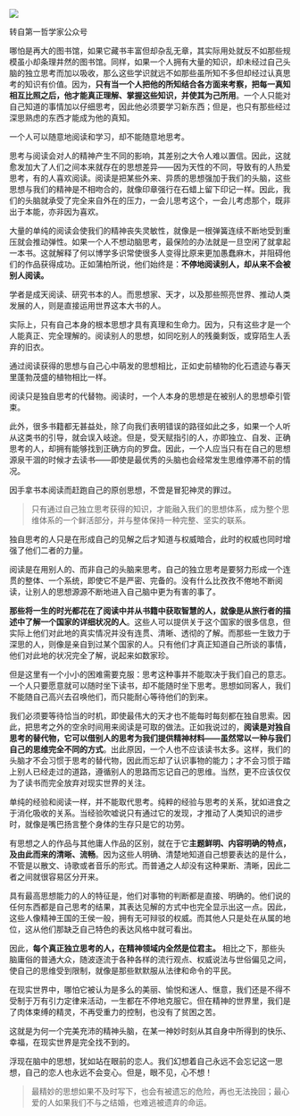 ![](http://mmbiz.qpic.cn/mmbiz_jpg/l26na1AR7xEgyLtq8hHxTq2NP9l4ia9Ph51s9gsn90tSfLZvUyqZud1gOiaXeibbj9FRSpulZIibAEeXib1hPE6Cc2A/640?wx_fmt=jpeg)

转自第一哲学家公众号

哪怕是再大的图书馆，如果它藏书丰富但却杂乱无章，其实际用处就反不如那些规模虽小却条理井然的图书馆。同样，如果一个人拥有大量的知识，却未经过自己头脑的独立思考而加以吸收，那么这些学识就远不如那些虽所知不多但却经过认真思考的知识有价值。因为，**只有当一个人把他的所知结合各方面来考察，把每一真知相互比照之后，他才能真正理解、掌握这些知识，并使其为己所用**。一个人只能对自己知道的事情加以仔细思考，因此他必须要学习新东西；但是，也只有那些经过深思熟虑的东西才能成为他的真知。

一个人可以随意地阅读和学习，却不能随意地思考。

思考与阅读会对人的精神产生不同的影响，其差别之大令人难以置信。因此，这就愈发加大了人们之间本来就存在的思想差异——因为天性的不同，导致有的人热爱思考，有的人喜欢阅读。阅读是把某些外来、异质的思想强加于我们的头脑，这些思想与我们的精神是不相吻合的，就像印章强行在石蜡上留下印记一样。因此，我们的头脑就承受了完全来自外在的压力，一会儿思考这个，一会儿考虑那个，既非出于本能，亦非因为喜欢。

大量的单纯的阅读会使我们的精神丧失灵敏性，就像是一根弹簧连续不断地受到重压就会推动弹性。如果一个人不想动脑思考，最保险的办法就是一旦空闲了就拿起一本书。这就解释了何以博学多识常使很多人变得比原来更加愚蠢麻木，并阻碍他们的作品获得成功。正如蒲柏所说，他们始终是：**不停地阅读别人，却从来不会被别人阅读。** 

学者是成天阅读、研究书本的人。而思想家、天才，以及那些照亮世界、推动人类发展的人，则是直接运用世界这本大书的人。

实际上，只有自己本身的根本思想才具有真理和生命力。因为，只有这些才是一个人能真正、完全理解的。阅读别人的思想，如同吃别人的残羹剩饭，或穿陌生人丢弃的旧衣。

通过阅读获得的思想与自己心中萌发的思想相比，正如史前植物的化石遗迹与春天里蓬勃茂盛的植物相比一样。

阅读只是独自思考的代替物。阅读时，一个人本身的思想是在被别人的思想牵引管束。

此外，很多书籍都无甚益处，除了向我们表明错误的路径如此之多，如果一个人听从这类书的引导，就会误入岐途。但是，受天赋指引的人，亦即独立、自发、正确思考的人，却拥有能够找到正确方向的罗盘。因此，一个人应当只有在自己的思想源泉干涸的时候才去读书——即使是最优秀的头脑也会经常发生思维停滞不前的情况。

因手拿书本阅读而赶跑自己的原创思想，不啻是冒犯神灵的罪过。

> 只有通过自己独立思考获得的知识，才能融入我们的思想体系，成为整个思维体系的一个鲜活部分，并与整体保持一种完整、坚实的联系。

独自思考的人只是在形成自己的见解之后才知道与权威暗合，此时的权威也同时增强了他们二者的力量。

阅读是在用别人的、而非自己的头脑来思考。自己的独立思考是要努力形成一个连贯的整体、一个系统，即使它不是严密、完备的。没有什么比孜孜不倦地不断阅读，让别人的思想源源不断地进入自己脑中更为有害的事了。

**那些将一生的时光都花在了阅读中并从书籍中获取智慧的人，就像是从旅行者的描述中了解一个国家的详细状况的人**。这些人可以提供关于这个国家的很多信息，但实际上他们对此地的真实情况并没有连贯、清晰、透彻的了解。而那些一生致力于深思的人，则像是亲自到过某个国家的人。只有他们才真正知道自己所谈的事情，他们对此地的状况完全了解，说起来如数家珍。

但是这里有一个小小的困难需要克服：思考这种事并不能取决于我们自己的意志。一个人只要愿意就可以随时坐下读书，却不能随时坐下思考。思想如同客人，我们不能随自己高兴去召唤他们，而只能耐心等待他们的到来。

我们必须要等待恰当的时机，即使最伟大的天才也不能每时每刻都在独自思索。因此，把思考之外的空余时间用来阅读是可取的做法。正如我说过的，**阅读是对独自思考的替代物，它可以借别人的思考为我们提供精神材料——虽然常以一种与我们自己的思维完全不同的方式**。出此原因，一个人也不应该读书太多。这样，我们的头脑才不会习惯于思考的替代物，因此而忘却了认识事物的能力；才不会习惯于踏上别人已经走过的道路，遵循别人的思路而忘记自己的思维。当然，更不应该仅仅为了读书而完全放弃对现实世界的关注。

单纯的经验和阅读一样，并不能取代思考。纯粹的经验与思考的关系，犹如进食之于消化吸收的关系。当经验吹嘘说只有通过它的发现，才推动了人类知识的进步时，就像是嘴巴扬言整个身体的生存只是它的功劳。

有思想之人的作品与其他庸人作品的区别，就在于它**主题鲜明、内容明确的特点，及由此而来的清晰、流畅**。因为这些人明确、清楚地知道自己想要表达的是什么，不管是以散文、诗歌或者音乐的形式。而普通之人却没有这种果断、清晰，因此二者之间就很容易区分开来。

具有最高思想能力的人的特征是，他们对事物的判断都是直接、明确的。他们说的任何东西都是自己思考的结果，其表达见解的方式中也完全显示出这一点。因此，这些人像精神王国的王侯一般，拥有无可辩驳的权威。而其他人只是处在从属的地位，这从他们那缺乏自己特色的表达风格中就可看出。

因此，**每个真正独立思考的人，在精神领域内全然是位君主。** 相比之下，那些头脑庸俗的普通大众，随波逐流于各种各样的流行观点、权威说法与世俗偏见之间，使自己的思维受到限制，就像是那些默默服从法律和命令的平民。

在现实世界中，哪怕它被认为是多么的美丽、愉悦和迷人、惬意，我们还是不得不受制于万有引力定律来活动，一生都在不停地克服它。但在精神的世界里，我们是了肉体束缚的精灵，不再受重力的控制，也没有了贫困之苦。

这就是为何一个完美充沛的精神头脑，在某一神妙时刻从其自身中所得到的快乐、幸福，在现实世界是完全找不到的。

浮现在脑中的思想，犹如站在眼前的恋人。我们幻想着自己永远不会忘记这一思想，自己的恋人也永远不会变心。但是，眼不见，心不想！

> 最精妙的思想如果不及时写下，也会有被遗忘的危险，再也无法挽回；最心爱的人如果我们不与之结婚，也难逃被遗弃的命运。